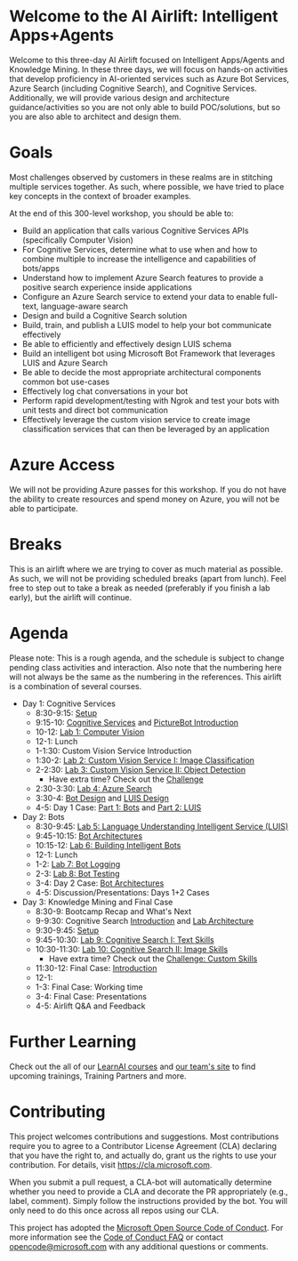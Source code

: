 # Welcome to the AI Airlift: Intelligent Apps+Agents

Welcome to this three-day AI Airlift focused on Intelligent Apps/Agents and Knowledge Mining. In these three days, we will focus on hands-on activities that develop proficiency in AI-oriented services such as Azure Bot Services, Azure Search (including Cognitive Search), and Cognitive Services. Additionally, we will provide various design and architecture guidance/activities so you are not only able to build POC/solutions, but so you are also able to architect and design them.  

# Goals

Most challenges observed by customers in these realms are in stitching multiple services together. As such, where possible, we have tried to place key concepts in the context of broader examples. 

At the end of this 300-level workshop, you should be able to:

- Build an application that calls various Cognitive Services APIs (specifically Computer Vision)
- For Cognitive Services, determine what to use when and how to combine multiple to increase the intelligence and capabilities of bots/apps 
- Understand how to implement Azure Search features to provide a positive search experience inside applications
- Configure an Azure Search service to extend your data to enable full-text, language-aware search
- Design and build a Cognitive Search solution
- Build, train, and publish a LUIS model to help your bot communicate effectively
- Be able to efficiently and effectively design LUIS schema
- Build an intelligent bot using Microsoft Bot Framework that leverages LUIS and Azure Search
- Be able to decide the most appropriate architectural components common bot use-cases
- Effectively log chat conversations in your bot
- Perform rapid development/testing with Ngrok and test your bots with unit tests and direct bot communication
- Effectively leverage the custom vision service to create image classification services that can then be leveraged by an application

# Azure Access
We will not be providing Azure passes for this workshop. If you do not have the ability to create resources and spend money on Azure, you will not be able to participate.

# Breaks

This is an airlift where we are trying to cover as much material as possible. As such, we will not be providing scheduled breaks (apart from lunch). Feel free to step out to take a break as needed (preferably if you finish a lab early), but the airlift will continue.  


# Agenda

Please note: This is a rough agenda, and the schedule is subject to change pending class activities and interaction. Also note that the numbering here will not always be the same as the numbering in the references. This airlift is a combination of several courses.

- Day 1: Cognitive Services
  - 8:30-9:15: [Setup](https://github.com/Azure/LearnAI-Bootcamp/blob/master/lab01.1-computer_vision/1_Setup.md)
  - 9:15-10: [Cognitive Services](https://github.com/Azure/LearnAI-DesigningandArchitectingIntelligentAgents/blob/master/05-cognitive_services/1_session.ipynb) and [PictureBot Introduction](https://github.com/Azure/LearnAI-Bootcamp/blob/master/lab01.1-computer_vision/0_README.md)
  - 10-12: [Lab 1: Computer Vision](https://github.com/Azure/LearnAI-Bootcamp/blob/master/lab01.1-computer_vision/0_README.md)
  - 12-1: Lunch
  - 1-1:30: Custom Vision Service Introduction
  - 1:30-2: [Lab 2: Custom Vision Service I: Image Classification](https://github.com/Azure/LearnAI-Bootcamp/blob/master/lab01.2_customvision01/0_README.md)
  - 2-2:30: [Lab 3: Custom Vision Service II: Object Detection](https://github.com/Azure/LearnAI-Bootcamp/blob/master/lab01.3_customvision02/0_README.md)
    - Have extra time? Check out the [Challenge](https://github.com/Azure/LearnAI-Bootcamp/blob/master/lab01.4_customvision03/0_README.md)
  - 2:30-3:30: [Lab 4: Azure Search](https://github.com/Azure/LearnAI-Bootcamp/blob/master/lab02.1-azure_search/0_README.md)
  - 3:30-4: [Bot Design](https://github.com/Azure/LearnAI-DesigningandArchitectingIntelligentAgents/blob/master/02-bot_design/1_session.ipynb) and [LUIS Design](https://github.com/Azure/LearnAI-DesigningandArchitectingIntelligentAgents/blob/master/03-luis/1_session.ipynb)
  - 4-5: Day 1 Case: [Part 1: Bots](https://github.com/Azure/LearnAI-DesigningandArchitectingIntelligentAgents/blob/master/02-bot_design/2_activity.md) and [Part 2: LUIS](https://github.com/Azure/LearnAI-DesigningandArchitectingIntelligentAgents/blob/master/03-luis/2_activity.md)
- Day 2: Bots
  - 8:30-9:45: [Lab 5: Language Understanding Intelligent Service (LUIS)](https://github.com/Azure/LearnAI-Bootcamp/blob/master/lab01.5-luis/0_README.md)
  - 9:45-10:15: [Bot Architectures](https://github.com/Azure/LearnAI-DesigningandArchitectingIntelligentAgents/blob/master/04-architectures/1_session.ipynb)
  - 10:15-12: [Lab 6: Building Intelligent Bots](https://github.com/Azure/LearnAI-Bootcamp/blob/master/lab02.2-building_bots/0_README.md)
  - 12-1: Lunch
  - 1-2:  [Lab 7: Bot Logging](https://github.com/Azure/LearnAI-Bootcamp/blob/master/lab02.3-logging_chat_conversations/0_README.md)
  - 2-3: [Lab 8: Bot Testing](https://github.com/Azure/LearnAI-Bootcamp/tree/master/lab02.4-testing_bots)
  - 3-4: Day 2 Case: [Bot Architectures](https://github.com/Azure/LearnAI-DesigningandArchitectingIntelligentAgents/blob/master/04-architectures/2_activity.md)
  - 4-5: Discussion/Presentations: Days 1+2 Cases
- Day 3: Knowledge Mining and Final Case
  - 8:30-9: Bootcamp Recap and What's Next
  - 9-9:30: Cognitive Search [Introduction](https://github.com/Azure/LearnAI-Cognitive-Search/blob/master/01-Introduction.md) and [Lab Architecture](https://github.com/Azure/LearnAI-Cognitive-Search/blob/master/02-Solution-Architecture.md)
  - 9:30-9:45: [Setup](https://github.com/Azure/LearnAI-Cognitive-Search/blob/master/03-Environment-Creation.md)
  - 9:45-10:30: [Lab 9: Cognitive Search I: Text Skills](https://github.com/Azure/LearnAI-Cognitive-Search/blob/master/04-Lab-1-Text-Skills.md)
  - 10:30-11:30: [Lab 10: Cognitive Search II: Image Skills](https://github.com/Azure/LearnAI-Cognitive-Search/blob/master/05-Lab-2-Image-Skills.md)
    - Have extra time? Check out the [Challenge: Custom Skills](https://github.com/Azure/LearnAI-Cognitive-Search/blob/master/06-Lab-3-Custom-Skills.md)
  - 11:30-12: Final Case: [Introduction](./final_case.md)
  - 12-1:
  - 1-3: Final Case: Working time
  - 3-4: Final Case: Presentations
  - 4-5: Airlift Q&A and Feedback

# Further Learning
Check out the all of our [LearnAI courses](https://aka.ms/lap) and [our team's site](https://learnanalytics.microsoft.com/home/index) to find upcoming trainings, Training Partners and more.


# Contributing

This project welcomes contributions and suggestions.  Most contributions require you to agree to a
Contributor License Agreement (CLA) declaring that you have the right to, and actually do, grant us
the rights to use your contribution. For details, visit https://cla.microsoft.com.

When you submit a pull request, a CLA-bot will automatically determine whether you need to provide
a CLA and decorate the PR appropriately (e.g., label, comment). Simply follow the instructions
provided by the bot. You will only need to do this once across all repos using our CLA.

This project has adopted the [Microsoft Open Source Code of Conduct](https://opensource.microsoft.com/codeofconduct/).
For more information see the [Code of Conduct FAQ](https://opensource.microsoft.com/codeofconduct/faq/) or
contact [opencode@microsoft.com](mailto:opencode@microsoft.com) with any additional questions or comments.